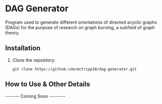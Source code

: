 # DAG Generator
Program used to generate different orientations of directed acyclic graphs (DAGs) for the purpose of research on graph burning, a subfield of graph theory. 

## Installation

1. Clone the repository:
   ```
   git clone https://github.com/mctripp10/dag-generator.git
   ```

## How to Use & Other Details
------- Coming Soon --------
